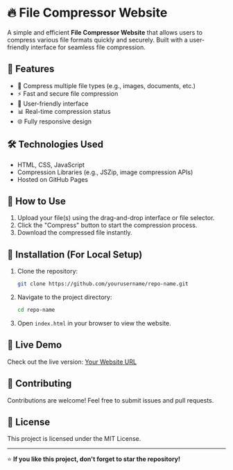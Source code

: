 # 🔥 File Compressor Website

A simple and efficient **File Compressor Website** that allows users to compress various file formats quickly and securely. Built with a user-friendly interface for seamless file compression.

## 🚀 Features

- 📁 Compress multiple file types (e.g., images, documents, etc.)
- ⚡ Fast and secure file compression
- 🎨 User-friendly interface
- 📊 Real-time compression status
- 🌐 Fully responsive design

## 🛠️ Technologies Used

- HTML, CSS, JavaScript
- Compression Libraries (e.g., JSZip, image compression APIs)
- Hosted on GitHub Pages

## 📌 How to Use

1. Upload your file(s) using the drag-and-drop interface or file selector.
2. Click the "Compress" button to start the compression process.
3. Download the compressed file instantly.

## 📂 Installation (For Local Setup)

1. Clone the repository:

    ```bash
    git clone https://github.com/yourusername/repo-name.git
    ```

2. Navigate to the project directory:

    ```bash
    cd repo-name
    ```

3. Open `index.html` in your browser to view the website.

## 🎯 Live Demo

Check out the live version: [Your Website URL]([https://compressor-file.netlify.app/])

## 🤝 Contributing

Contributions are welcome! Feel free to submit issues and pull requests.

## 📜 License

This project is licensed under the MIT License.

---

⭐ **If you like this project, don't forget to star the repository!**
